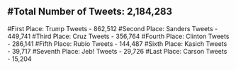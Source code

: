 #Total Number of Tweets: 2,184,283 
---
#First Place: Trump Tweets - 862,512
#Second Place: Sanders Tweets - 449,741
#Third Place: Cruz Tweets - 356,764
#Fourth Place: Clinton Tweets - 286,141
#Fifth Place: Rubio Tweets - 144,487
#Sixth Place: Kasich Tweets - 39,717
#Seventh Place: Jeb! Tweets - 29,726
#Last Place: Carson Tweets - 15,204
